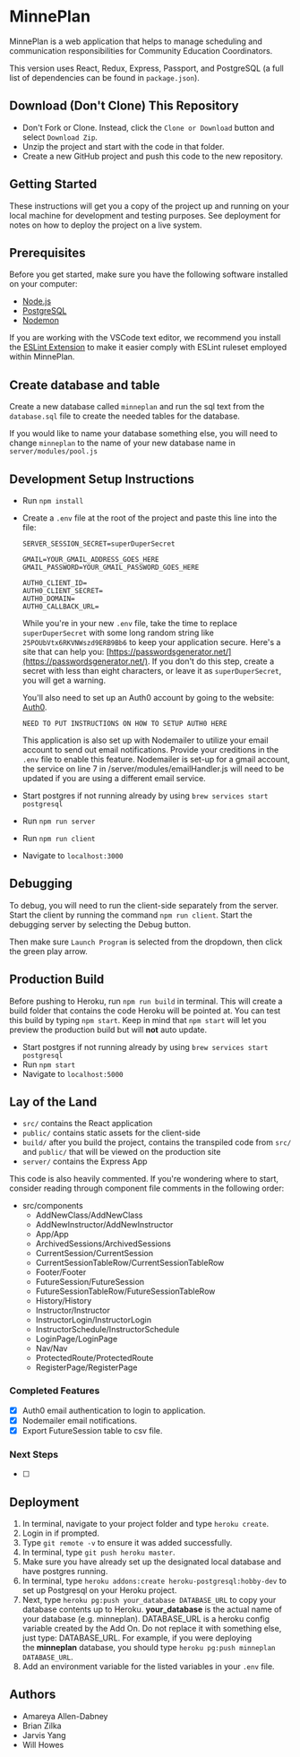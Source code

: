 # MinnePlan

MinnePlan is a web application that helps to manage scheduling and communication responsibilities for Community Education Coordinators.

This version uses React, Redux, Express, Passport, and PostgreSQL (a full list of dependencies can be found in `package.json`).


## Download (Don't Clone) This Repository

* Don't Fork or Clone. Instead, click the `Clone or Download` button and select `Download Zip`.
* Unzip the project and start with the code in that folder.
* Create a new GitHub project and push this code to the new repository.

## Getting Started

These instructions will get you a copy of the project up and running on your local machine for development and testing purposes. See deployment for notes on how to deploy the project on a live system.

## Prerequisites

Before you get started, make sure you have the following software installed on your computer:

- [Node.js](https://nodejs.org/en/)
- [PostgreSQL](https://www.postgresql.org/)
- [Nodemon](https://nodemon.io/)

If you are working with the VSCode text editor, we recommend you install the [ESLint Extension](https://marketplace.visualstudio.com/items?itemName=dbaeumer.vscode-eslint) to make it easier comply with ESLint ruleset employed within MinnePlan.

## Create database and table

Create a new database called `minneplan` and run the sql text from the `database.sql` file to create the needed tables for the database.

If you would like to name your database something else, you will need to change `minneplan` to the name of your new database name in `server/modules/pool.js`

## Development Setup Instructions

* Run `npm install`
* Create a `.env` file at the root of the project and paste this line into the file:
    ```
    SERVER_SESSION_SECRET=superDuperSecret

    GMAIL=YOUR_GMAIL_ADDRESS_GOES_HERE
    GMAIL_PASSWORD=YOUR_GMAIL_PASSWORD_GOES_HERE

    AUTH0_CLIENT_ID=
    AUTH0_CLIENT_SECRET=
    AUTH0_DOMAIN=
    AUTH0_CALLBACK_URL=

    ```
    While you're in your new `.env` file, take the time to replace `superDuperSecret` with some long random string like `25POUbVtx6RKVNWszd9ERB9Bb6` to keep your application secure. Here's a site that can help you: [https://passwordsgenerator.net/](https://passwordsgenerator.net/). If you don't do this step, create a secret with less than eight characters, or leave it as `superDuperSecret`, you will get a warning.

    You'll also need to set up an Auth0 account by going to the website: [Auth0](https://auth0.com/).

    ```NEED TO PUT INSTRUCTIONS ON HOW TO SETUP AUTH0 HERE```

    This application is also set up with Nodemailer to utilize your email account to send out email notifications. Provide your creditions in the `.env` file to enable this feature. Nodemailer is set-up for a gmail account, the service on line 7 in /server/modules/emailHandler.js will need to be updated if you are using a different email service.

* Start postgres if not running already by using `brew services start postgresql`
* Run `npm run server`
* Run `npm run client`
* Navigate to `localhost:3000`

## Debugging

To debug, you will need to run the client-side separately from the server. Start the client by running the command `npm run client`. Start the debugging server by selecting the Debug button.

Then make sure `Launch Program` is selected from the dropdown, then click the green play arrow.

## Production Build

Before pushing to Heroku, run `npm run build` in terminal. This will create a build folder that contains the code Heroku will be pointed at. You can test this build by typing `npm start`. Keep in mind that `npm start` will let you preview the production build but will **not** auto update.

* Start postgres if not running already by using `brew services start postgresql`
* Run `npm start`
* Navigate to `localhost:5000`

## Lay of the Land

* `src/` contains the React application
* `public/` contains static assets for the client-side
* `build/` after you build the project, contains the transpiled code from `src/` and `public/` that will be viewed on the production site
* `server/` contains the Express App

This code is also heavily commented. If you're wondering where to start, consider reading through component file comments in the following order:

* src/components
  * AddNewClass/AddNewClass
  * AddNewInstructor/AddNewInstructor
  * App/App
  * ArchivedSessions/ArchivedSessions
  * CurrentSession/CurrentSession
  * CurrentSessionTableRow/CurrentSessionTableRow
  * Footer/Footer
  * FutureSession/FutureSession
  * FutureSessionTableRow/FutureSessionTableRow
  * History/History
  * Instructor/Instructor
  * InstructorLogin/InstructorLogin
  * InstructorSchedule/InstructorSchedule
  * LoginPage/LoginPage
  * Nav/Nav
  * ProtectedRoute/ProtectedRoute
  * RegisterPage/RegisterPage

### Completed Features

- [x] Auth0 email authentication to login to application.
- [x] Nodemailer email notifications.
- [x] Export FutureSession table to csv file.

### Next Steps

- [ ]

## Deployment

1. In terminal, navigate to your project folder and type `heroku create`.
1. Login in if prompted.
1. Type `git remote -v` to ensure it was added successfully.
1. In terminal, type `git push heroku master`.
1. Make sure you have already set up the designated local database and have postgres running.
1. In terminal, type `heroku addons:create heroku-postgresql:hobby-dev` to set up Postgresql on your Heroku project.
1. Next, type `heroku pg:push your_database DATABASE_URL` to copy your database contents up to Heroku. **your_database** is the actual name of your database (e.g. minneplan). DATABASE_URL is a heroku config variable created by the Add On. Do not replace it with something else, just type: DATABASE_URL. For example, if you were deploying the **minneplan** database, you should type `heroku pg:push minneplan DATABASE_URL`.
1. Add an environment variable for the listed variables in your `.env` file.

## Authors

- Amareya Allen-Dabney
- Brian Zilka
- Jarvis Yang
- Will Howes
